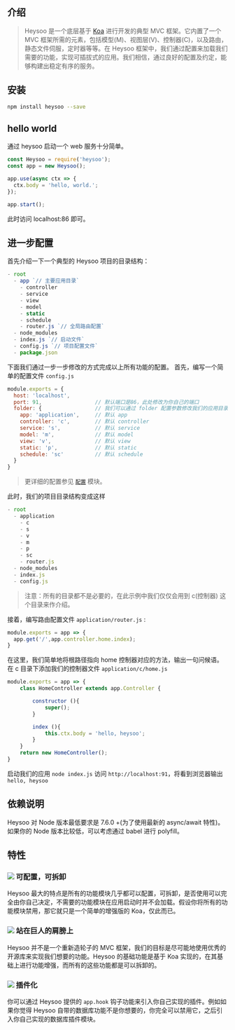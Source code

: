 ## 介绍

> Heysoo 是一个底层基于 [Koa](http://koajs.com) 进行开发的典型 MVC 框架。它内置了一个 MVC 框架所需的元素，包括模型(M)、视图层(V)、控制器(C)，以及路由，静态文件伺服，定时器等等。在 Heysoo 框架中，我们通过配置来加载我们需要的功能，实现可插拔式的应用。我们相信，通过良好的配置及约定，能够构建出稳定有序的服务。

## 安装
```bash
npm install heysoo --save
```

## hello world
通过 heysoo 启动一个 web 服务十分简单。
```js
const Heysoo = require('heysoo');
const app = new Heysoo();

app.use(async ctx => {
  ctx.body = 'hello, world.';
});

app.start();
```
此时访问 localhost:86 即可。

## 进一步配置
首先介绍一下一个典型的 Heysoo 项目的目录结构：
```js
- root
  - app `// 主要应用目录`
    - controller
    - service
    - view
    - model
    - static
    - schedule
    - router.js `// 全局路由配置`
  - node_modules
  - index.js `// 启动文件`
  - config.js `// 项目配置文件`
  - package.json
```
下面我们通过一步一步修改的方式完成以上所有功能的配置。
首先，编写一个简单的配置文件 `config.js`
```js
module.exports = {
  host: 'localhost',
  port: 91,                 // 默认端口是86，此处修改为你自己的端口
  folder: {                 // 我们可以通过 folder 配置参数修改我们的应用目录及子模块目录名称
    app: 'application',     // 默认 app
    controller: 'c',        // 默认 controller
    service: 's',           // 默认 service
    model: 'm',             // 默认 model
    view: 'v',              // 默认 view
    static: 'p',            // 默认 static
    schedule: 'sc'          // 默认 schedule
  }
}
```
> 更详细的配置参见 [`配置`](./#/config) 模块。

此时，我们的项目目录结构变成这样
```js
- root
  - application
    - c
    - s
    - v
    - m
    - p
    - sc
    - router.js
  - node_modules
  - index.js
  - config.js
```
> 注意：所有的目录都不是必要的，在此示例中我们仅仅会用到 c(控制器) 这个目录来作介绍。

接着，编写路由配置文件 `application/router.js` :
```js
module.exports = app => {
  app.get('/',app.controller.home.index);
}
```
在这里，我们简单地将根路径指向 home 控制器对应的方法，输出一句问候语。
在 c 目录下添加我们的控制器文件 `application/c/home.js`
```js
module.exports = app => {
	class HomeController extends app.Controller {

		constructor (){
			super();
		}

		index (){
			this.ctx.body = 'hello, heysoo';
		}
	}
	return new HomeController();
}
```

启动我们的应用
`node index.js`
访问 `http://localhost:91`，将看到浏览器输出 `hello, heysoo`


## 依赖说明
Heysoo 对 Node 版本最低要求是 7.6.0 +(为了使用最新的 async/await 特性)。
如果你的 Node 版本比较低，可以考虑通过 babel 进行 polyfill。

## 特性
### ![](./imgs/icons/config.png) 可配置，可拆卸
Heysoo 最大的特点是所有的功能模块几乎都可以配置，可拆卸，是否使用可以完全由你自己决定，不需要的功能模块在应用启动时并不会加载。假设你将所有的功能模块禁用，那它就只是一个简单的增强版的 Koa，仅此而已。

### ![](./imgs/icons/giant.png) 站在巨人的肩膀上
Heysoo 并不是一个重新造轮子的 MVC 框架，我们的目标是尽可能地使用优秀的开源库来实现我们想要的功能。Heysoo 的基础功能是基于 Koa 实现的，在其基础上进行功能增强，而所有的这些功能都是可以拆卸的。

### ![](./imgs/icons/plugin.png) 插件化
你可以通过 Heysoo 提供的 `app.hook` 钩子功能来引入你自己实现的插件。例如如果你觉得 Heysoo 自带的数据库功能不是你想要的，你完全可以禁用它，之后引入你自己实现的数据库插件模块。
